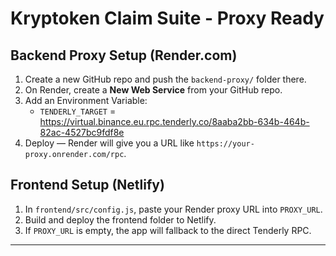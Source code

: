 # Kryptoken Claim Suite - Proxy Ready

## Backend Proxy Setup (Render.com)
1. Create a new GitHub repo and push the `backend-proxy/` folder there.
2. On Render, create a **New Web Service** from your GitHub repo.
3. Add an Environment Variable:
   - `TENDERLY_TARGET` = https://virtual.binance.eu.rpc.tenderly.co/8aaba2bb-634b-464b-82ac-4527bc9fdf8e
4. Deploy — Render will give you a URL like `https://your-proxy.onrender.com/rpc`.

## Frontend Setup (Netlify)
1. In `frontend/src/config.js`, paste your Render proxy URL into `PROXY_URL`.
2. Build and deploy the frontend folder to Netlify.
3. If `PROXY_URL` is empty, the app will fallback to the direct Tenderly RPC.

---
